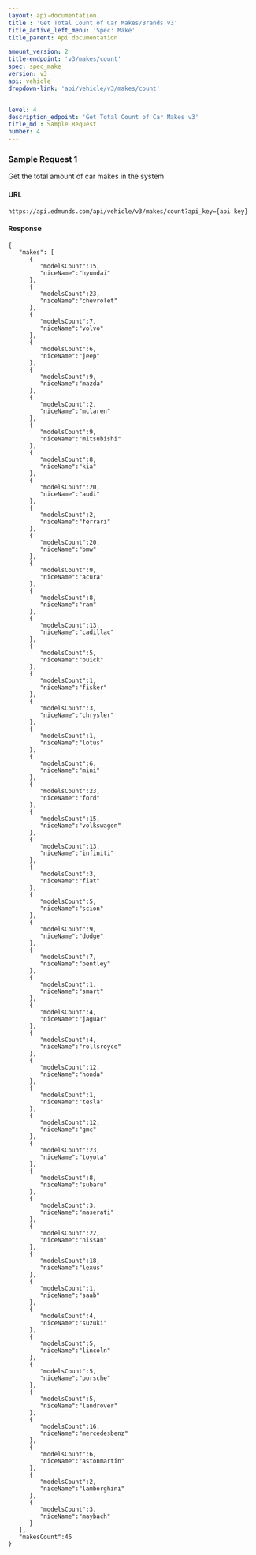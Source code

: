 ```yaml
---
layout: api-documentation
title : 'Get Total Count of Car Makes/Brands v3'
title_active_left_menu: 'Spec: Make'
title_parent: Api documentation

amount_version: 2
title-endpoint: 'v3/makes/count'
spec: spec_make
version: v3
api: vehicle
dropdown-link: 'api/vehicle/v3/makes/count'


level: 4
description_edpoint: 'Get Total Count of Car Makes v3'
title_md : Sample Request
number: 4
---
```


### Sample Request 1

Get the total amount of car makes in the system

#### URL

    https://api.edmunds.com/api/vehicle/v3/makes/count?api_key={api key}

#### Response

    {
       "makes": [
          {
             "modelsCount":15,
             "niceName":"hyundai"
          },
          {
             "modelsCount":23,
             "niceName":"chevrolet"
          },
          {
             "modelsCount":7,
             "niceName":"volvo"
          },
          {
             "modelsCount":6,
             "niceName":"jeep"
          },
          {
             "modelsCount":9,
             "niceName":"mazda"
          },
          {
             "modelsCount":2,
             "niceName":"mclaren"
          },
          {
             "modelsCount":9,
             "niceName":"mitsubishi"
          },
          {
             "modelsCount":8,
             "niceName":"kia"
          },
          {
             "modelsCount":20,
             "niceName":"audi"
          },
          {
             "modelsCount":2,
             "niceName":"ferrari"
          },
          {
             "modelsCount":20,
             "niceName":"bmw"
          },
          {
             "modelsCount":9,
             "niceName":"acura"
          },
          {
             "modelsCount":8,
             "niceName":"ram"
          },
          {
             "modelsCount":13,
             "niceName":"cadillac"
          },
          {
             "modelsCount":5,
             "niceName":"buick"
          },
          {
             "modelsCount":1,
             "niceName":"fisker"
          },
          {
             "modelsCount":3,
             "niceName":"chrysler"
          },
          {
             "modelsCount":1,
             "niceName":"lotus"
          },
          {
             "modelsCount":6,
             "niceName":"mini"
          },
          {
             "modelsCount":23,
             "niceName":"ford"
          },
          {
             "modelsCount":15,
             "niceName":"volkswagen"
          },
          {
             "modelsCount":13,
             "niceName":"infiniti"
          },
          {
             "modelsCount":3,
             "niceName":"fiat"
          },
          {
             "modelsCount":5,
             "niceName":"scion"
          },
          {
             "modelsCount":9,
             "niceName":"dodge"
          },
          {
             "modelsCount":7,
             "niceName":"bentley"
          },
          {
             "modelsCount":1,
             "niceName":"smart"
          },
          {
             "modelsCount":4,
             "niceName":"jaguar"
          },
          {
             "modelsCount":4,
             "niceName":"rollsroyce"
          },
          {
             "modelsCount":12,
             "niceName":"honda"
          },
          {
             "modelsCount":1,
             "niceName":"tesla"
          },
          {
             "modelsCount":12,
             "niceName":"gmc"
          },
          {
             "modelsCount":23,
             "niceName":"toyota"
          },
          {
             "modelsCount":8,
             "niceName":"subaru"
          },
          {
             "modelsCount":3,
             "niceName":"maserati"
          },
          {
             "modelsCount":22,
             "niceName":"nissan"
          },
          {
             "modelsCount":18,
             "niceName":"lexus"
          },
          {
             "modelsCount":1,
             "niceName":"saab"
          },
          {
             "modelsCount":4,
             "niceName":"suzuki"
          },
          {
             "modelsCount":5,
             "niceName":"lincoln"
          },
          {
             "modelsCount":5,
             "niceName":"porsche"
          },
          {
             "modelsCount":5,
             "niceName":"landrover"
          },
          {
             "modelsCount":16,
             "niceName":"mercedesbenz"
          },
          {
             "modelsCount":6,
             "niceName":"astonmartin"
          },
          {
             "modelsCount":2,
             "niceName":"lamborghini"
          },
          {
             "modelsCount":3,
             "niceName":"maybach"
          }
       ],
       "makesCount":46
    }

